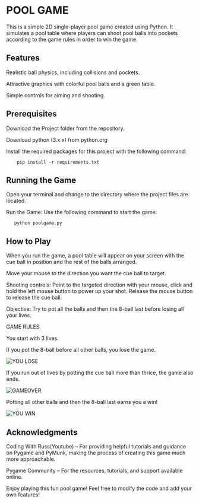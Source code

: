 # POOL GAME

This is a simple 2D single-player pool game created using Python. It simulates a pool table where players can shoot pool balls into pockets according to the game rules in order to win the game.

## Features

Realistic ball physics, including collisions and pockets.

Attractive graphics with colorful pool balls and a green table.

Simple controls for aiming and shooting.

## Prerequisites

Download the Project folder from the repository.

Download python (3.x.x) from python.org

Install the required packages for this project with the following command:  

        pip install -r requirements.txt
    
## Running the Game

Open your terminal and change to the directory where the project files are located.

Run the Game: Use the following command to start the game:
    
       python poolgame.py

## How to Play

When you run the game, a pool table will appear on your screen with the cue ball in position and the rest of the balls 
arranged.

Move your mouse to the direction you want the cue ball to target.

Shooting controls:
    Point to the targeted direction with your mouse, click and hold the left mouse button to power up your shot.
    Release the mouse button to release the cue ball.
        
Objective: Try to pot all the balls and then the 8-ball last before losing all your lives. 

GAME RULES

You start with 3 lives.

If you pot the 8-ball before all other balls, you lose the game.

![YOU LOSE](https://github.com/user-attachments/assets/136d5574-7d92-4d68-b961-90d7291e2c2b)

If you run out of lives by potting the cue ball more than thrice, the game also ends.

![GAMEOVER](https://github.com/user-attachments/assets/86abe200-4fcb-4063-8f64-8351ea59ffa5)

Potting all other balls and then the 8-ball last earns you a win!

![YOU WIN](https://github.com/user-attachments/assets/150ac50a-44e3-452d-ab29-0aaf8846dd9c)


## Acknowledgments

Coding With Russ(Youtube) – For providing helpful tutorials and guidance on Pygame and PyMunk, making the process of 
     creating this game much more approachable.   

Pygame Community – For the resources, tutorials, and support available online.
     

Enjoy playing this fun pool game! Feel free to modify the code and add your own features!
